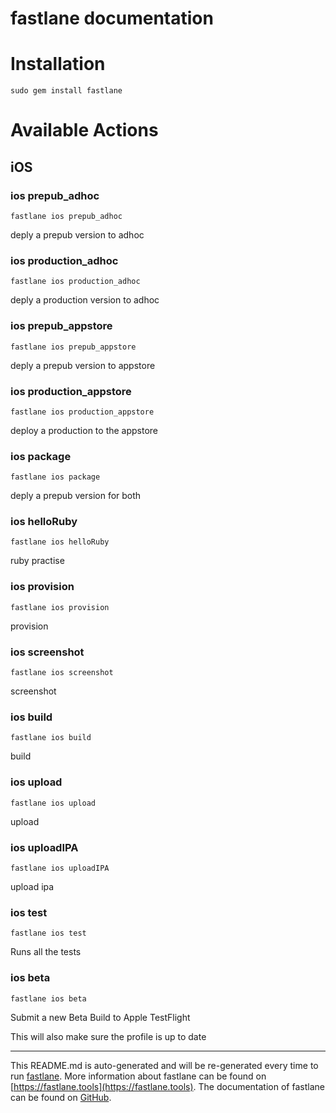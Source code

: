 fastlane documentation
================
# Installation
```
sudo gem install fastlane
```
# Available Actions
## iOS
### ios prepub_adhoc
```
fastlane ios prepub_adhoc
```
deply a prepub version to adhoc
### ios production_adhoc
```
fastlane ios production_adhoc
```
deply a production version to adhoc
### ios prepub_appstore
```
fastlane ios prepub_appstore
```
deply a prepub version to appstore
### ios production_appstore
```
fastlane ios production_appstore
```
deploy a production to the appstore
### ios package
```
fastlane ios package
```
deply a prepub version for both
### ios helloRuby
```
fastlane ios helloRuby
```
ruby practise
### ios provision
```
fastlane ios provision
```
provision
### ios screenshot
```
fastlane ios screenshot
```
screenshot
### ios build
```
fastlane ios build
```
build
### ios upload
```
fastlane ios upload
```
upload
### ios uploadIPA
```
fastlane ios uploadIPA
```
upload ipa
### ios test
```
fastlane ios test
```
Runs all the tests
### ios beta
```
fastlane ios beta
```
Submit a new Beta Build to Apple TestFlight

This will also make sure the profile is up to date

----

This README.md is auto-generated and will be re-generated every time to run [fastlane](https://fastlane.tools).
More information about fastlane can be found on [https://fastlane.tools](https://fastlane.tools).
The documentation of fastlane can be found on [GitHub](https://github.com/fastlane/fastlane/tree/master/fastlane).